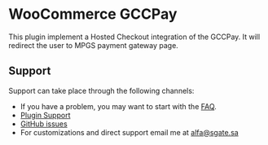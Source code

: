 # WooCommerce GCCPay
This plugin implement a Hosted Checkout integration of the GCCPay. It will redirect the user to MPGS payment gateway page.

## Support
Support can take place through the following channels:

* If you have a problem, you may want to start with the [FAQ](https://wordpress.org/plugins/woo-mpgs/#faq-header).
* [Plugin Support](https://wordpress.org/support/plugin/woo-mpgs/)
* [GitHub issues](https://github.com/alibasheer/woo-mpgs/issues)
* For customizations and direct support email me at alfa@sgate.sa